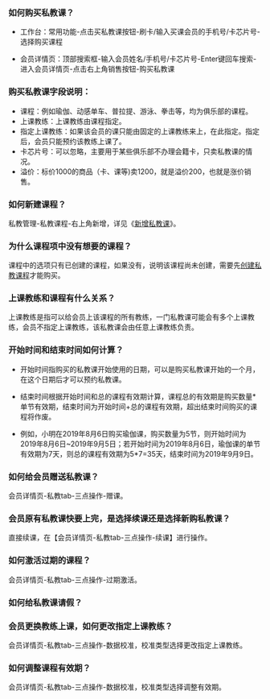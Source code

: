 ### 如何购买私教课？

- 工作台：常用功能-点击买私教课按钮-刷卡/输入买课会员的手机号/卡芯片号-选择购买课程


- 会员详情页：顶部搜索框-输入会员姓名/手机号/卡芯片号-Enter键回车搜索-进入会员详情页-点击右上角销售按钮-购买私教课 

### 购买私教课字段说明：

- 课程：例如瑜伽、动感单车、普拉提、游泳、拳击等，均为俱乐部的课程。
- 上课教练：上课教练由课程指定。
- 指定上课教练：如果该会员的课只能由固定的上课教练来上，在此指定。指定后，会员只能预约该教练上课了。
- 卡芯片号：可以忽略，主要用于某些俱乐部不办理会籍卡，只卖私教课的情况。
- 溢价：标价1000的商品（卡、课等)卖1200，就是溢价200，也就是涨价销售。

### 如何新建课程？

私教管理-私教课程-右上角新增，详见《[新增私教课](https://alanfit.github.io/AlanHelpDoc/阿懒俱乐部版本/私教课/新增私教课)》。

### 为什么课程项中没有想要的课程？

课程中的选项只有已创建的课程，如果没有，说明该课程尚未创建，需要先[创建私教课程](https://alanfit.github.io/AlanHelpDoc/阿懒俱乐部版本/私教课/新增私教课)才能购买。

### 上课教练和课程有什么关系？

上课教练是指可以给会员上该课程的所有教练，一门私教课可能会有多个上课教练，会员不指定上课教练，该私教课会由任意上课教练负责。

### 开始时间和结束时间如何计算？

- 开始时间指购买的私教课开始使用的日期，可以是购买私教课开始的一个月，在这个日期后才可以预约私教课。

- 结束时间根据开始时间和总的课程有效期计算，课程总的有效期是购买数量*单节有效期，结束时间为开始时间+总的课程有效期，超出结束时间购买的课程将作废。

- 例如，小明在2019年8月6日购买瑜伽课，购买数量为5节，则开始时间为2019年8月6日~2019年9月5日；若开始时间为2019年8月6日，瑜伽课的单节有效期为7天，则总的课程有效期为5*7=35天，结束时间为2019年9月9日。


### 如何给会员赠送私教课？

会员详情页-私教tab-三点操作-赠课。

### 会员原有私教课快要上完，是选择续课还是选择新购私教课？

直接续课，在【会员详情页-私教tab-三点操作-续课】进行操作。

### 如何激活过期的课程？

会员详情页-私教tab-三点操作-过期激活。

### 如何给私教课请假？



### 会员更换教练上课，如何更改指定上课教练？

会员详情页-私教tab-三点操作-数据校准，校准类型选择更改指定上课教练。

### 如何调整课程有效期？

会员详情页-私教tab-三点操作-数据校准，校准类型选择调整有效期。


